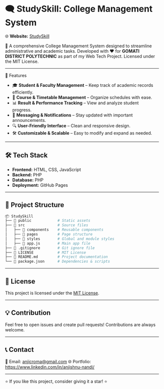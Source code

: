 # 🗨️ StudySkill: College Management System

🌐 **Website:** [StudySkill](https://cromaguy.github.io/StudySkill/)

🚀 A comprehensive College Management System designed to streamline administrative and academic tasks. Developed with ❤️ for **GOMATI DISTRICT POLYTECHNIC** as part of my Web Tech Project. Licensed under the MIT License.

---

📌 Features

- 🎓 **Student & Faculty Management** – Keep track of academic records efficiently.
- 📅 **Course & Timetable Management** – Organize schedules with ease.
- 📊 **Result & Performance Tracking** – View and analyze student progress.
- 📩 **Messaging & Notifications** – Stay updated with important announcements.
- 🔍 **User-Friendly Interface** – Clean and responsive design.
- 🛠 **Customizable & Scalable** – Easy to modify and expand as needed.

---

## 🛠 Tech Stack

- **Frontend:** HTML, CSS, JavaScript 
- **Backend:** PHP
- **Database:** PHP
- **Deployment:** GitHub Pages 
---

## 📂 Project Structure

```bash
📦 StudySkill
├── 📁 public            # Static assets
├── 📁 src               # Source files
│   ├── 📁 components    # Reusable components
│   ├── 📁 pages         # Page structure
│   ├── 📁 styles        # Global and module styles
│   ├── 📜 app.js        # Main app file
├── 📜 .gitignore        # Git ignore file
├── 📜 LICENSE           # MIT License
├── 📜 README.md         # Project documentation
└── 📜 package.json      # Dependencies & scripts
```

---


## 📜 License

This project is licensed under the [MIT License](LICENSE).

---

## 💡 Contribution

Feel free to open issues and create pull requests! Contributions are always welcome.

---

## 📞 Contact

📧 Email: anjicroma@gmail.com 
🌐 Portfolio: https://www.linkedin.com/in/anjishnu-nandi/

---

⭐ If you like this project, consider giving it a star! ⭐

